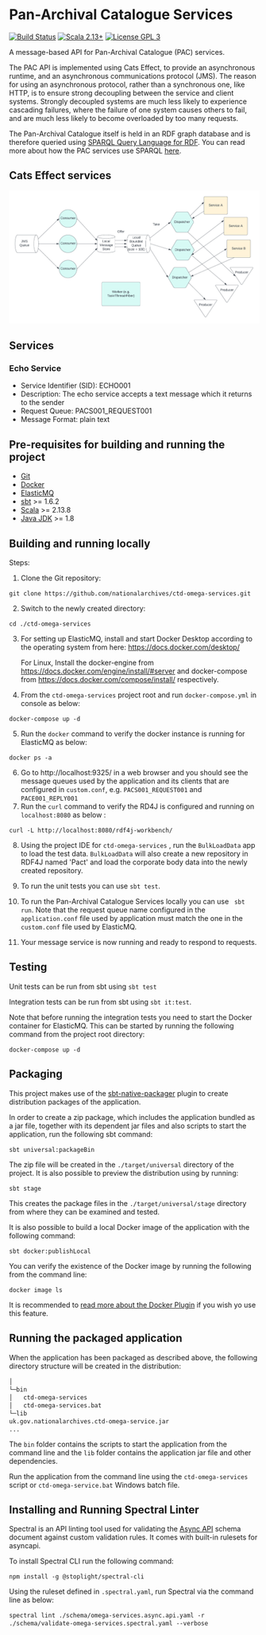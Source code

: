 # Pan-Archival Catalogue Services
[![Build Status](https://github.com/nationalarchives/ctd-omega-services/actions/workflows/ci.yml/badge.svg)](https://github.com/nationalarchives/ctd-omega-services/actions/workflows/ci.yml)
[![Scala 2.13+](https://img.shields.io/badge/scala-2.13+-dc322f.svg)](http://scala-lang.org)
[![License GPL 3](https://img.shields.io/badge/license-MIT-blue.svg)](https://opensource.org/license/mit/)

A message-based API for Pan-Archival Catalogue (PAC) services.

The PAC API is implemented using Cats Effect, to provide an asynchronous runtime, and an asynchronous   communications protocol (JMS). The reason for using an asynchronous protocol, rather than a synchronous one, like HTTP, is to ensure strong decoupling between the service and client systems. Strongly decoupled systems are much less likely to experience cascading failures, where the failure of one system causes others to fail, and are much less likely to become overloaded by too many requests.

The Pan-Archival Catalogue itself is held in an RDF graph database and is therefore queried using [SPARQL Query Language for RDF](https://www.w3.org/TR/rdf-sparql-query/). You can read more about how the PAC services use SPARQL [here](docs/SPARQL.md).

## Cats Effect services

![Cats Effect Services](docs/images/Cats_Effect_Services.png)

## Services
### Echo Service
* Service Identifier (SID): ECHO001
* Description: The echo service accepts a text message which it returns to the sender
* Request Queue: PACS001_REQUEST001
* Message Format: plain text

## Pre-requisites for building and running the project
* [Git](https://git-scm.com)
* [Docker](https://docs.docker.com/get-docker/)
* [ElasticMQ](https://github.com/softwaremill/elasticmq)
* [sbt](https://www.scala-sbt.org/) >= 1.6.2
* [Scala](https://www.scala-lang.org/) >= 2.13.8
* [Java JDK](https://adoptopenjdk.net/) >= 1.8

## Building and running locally

Steps:

1. Clone the Git repository:
```
git clone https://github.com/nationalarchives/ctd-omega-services.git
```
2. Switch to the newly created directory:
```
cd ./ctd-omega-services
```
3. For setting up ElasticMQ, install and start Docker Desktop according to the operating system from here: https://docs.docker.com/desktop/

    For Linux, Install the docker-engine from https://docs.docker.com/engine/install/#server and docker-compose from https://docs.docker.com/compose/install/ respectively.

4. From the `ctd-omega-services` project root and run `docker-compose.yml` in console as below:
```
docker-compose up -d
```
5. Run the `docker` command to verify the docker instance is running for ElasticMQ as below:
```
docker ps -a
```
6. Go to http://localhost:9325/ in a web browser and you should see the message queues used by the application and its clients that are configured in `custom.conf`, e.g. `PACS001_REQUEST001` and `PACE001_REPLY001`
7. Run the `curl` command to verify the RD4J is configured and running on `localhost:8080` as below :
```
curl -L http://localhost:8080/rdf4j-workbench/
```
8. Using the project IDE for `ctd-omega-services` , run the `BulkLoadData` app to load the test data.
   `BulkLoadData` will also create a new repository in RDF4J named 'Pact' and load the corporate body data into the newly created repository.

9. To run the unit tests you can use `sbt test`. 

10. To run the Pan-Archival Catalogue Services locally you can use ` sbt run`. Note that the request queue name configured in the `application.conf` file used by application must match the one in the `custom.conf` file used by ElasticMQ.

11. Your message service is now running and ready to respond to requests.
## Testing
Unit tests can be run from sbt using `sbt test`

Integration tests can be run from sbt using `sbt it:test`.

Note that before running the integration tests you need to start the Docker container for ElasticMQ. This can be started by running the following command from the project root directory:
```
docker-compose up -d
```
## Packaging
This project makes use of the [sbt-native-packager](https://www.scala-sbt.org/sbt-native-packager/index.html) plugin to create distribution packages of the application.

In order to create a zip package, which includes the application bundled as a jar file, together with its dependent jar files and also scripts to start the application, run the following sbt command:
```
sbt universal:packageBin
```
The zip file will be created in the `./target/universal` directory of the project.
It is also possible to preview the distribution using by running:
```
sbt stage
```
This creates the package files in the `./target/universal/stage` directory from where they can be examined and tested.

It is also possible to build a local Docker image of the application with the following command:
```
sbt docker:publishLocal
```
You can verify the existence of the Docker image by running the following from the command line:
```  
docker image ls
```
It is recommended to [read more about the Docker Plugin](https://www.scala-sbt.org/sbt-native-packager/formats/docker.html) if you wish yo use this feature. 
## Running the packaged application
When the application has been packaged as described above, the following directory structure will be created in the distribution:
```
│
└─bin
│   ctd-omega-services
│   ctd-omega-services.bat
└─lib
uk.gov.nationalarchives.ctd-omega-service.jar
...
```
The `bin` folder contains the scripts to start the application from the command line and the `lib` folder contains the application jar file and other dependencies.

Run the application from the command line using the `ctd-omega-services` script or `ctd-omega-service.bat` Windows batch file.

## Installing and Running Spectral Linter

Spectral is an API linting tool used for validating the [Async API](https://www.asyncapi.com/docs) schema document against custom validation rules. It comes with built-in rulesets for asyncapi. 

To install Spectral CLI run the following command:
```
npm install -g @stoplight/spectral-cli
```
 
Using the ruleset defined in `.spectral.yaml`, run Spectral via the command line as below:
```
spectral lint ./schema/omega-services.async.api.yaml -r ./schema/validate-omega-services.spectral.yaml --verbose
```